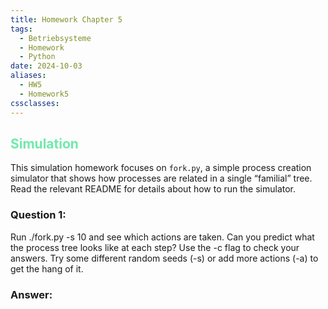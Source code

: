 ```yaml
---
title: Homework Chapter 5
tags:
  - Betriebsysteme
  - Homework
  - Python
date: 2024-10-03
aliases:
  - HW5
  - Homework5
cssclasses:
---
```

## <font color="#71e9ac">Simulation</font>
This simulation homework focuses on `fork.py`, a simple process creation simulator that shows how processes are related in a single “familial” tree. Read the relevant README for details about how to run the simulator.

### Question 1:
Run ./fork.py -s 10 and see which actions are taken. Can you predict what the process tree looks like at each step? Use the -c flag to check your answers. Try some different random seeds (-s) or add more actions (-a) to get the hang of it.
### Answer:
